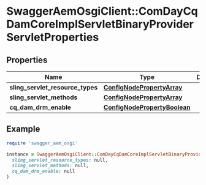 # SwaggerAemOsgiClient::ComDayCqDamCoreImplServletBinaryProviderServletProperties

## Properties

| Name | Type | Description | Notes |
| ---- | ---- | ----------- | ----- |
| **sling_servlet_resource_types** | [**ConfigNodePropertyArray**](ConfigNodePropertyArray.md) |  | [optional] |
| **sling_servlet_methods** | [**ConfigNodePropertyArray**](ConfigNodePropertyArray.md) |  | [optional] |
| **cq_dam_drm_enable** | [**ConfigNodePropertyBoolean**](ConfigNodePropertyBoolean.md) |  | [optional] |

## Example

```ruby
require 'swagger_aem_osgi'

instance = SwaggerAemOsgiClient::ComDayCqDamCoreImplServletBinaryProviderServletProperties.new(
  sling_servlet_resource_types: null,
  sling_servlet_methods: null,
  cq_dam_drm_enable: null
)
```

